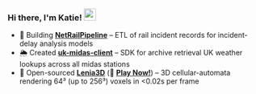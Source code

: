 ### Hi there, I'm Katie! <img src="https://raw.githubusercontent.com/MartinHeinz/MartinHeinz/master/wave.gif" width="24px">

- 🚄 Building [**NetRailPipeline**](https://github.com/Katielocks/NetRailPipeline) – ETL of rail incident records for incident-delay analysis models 
- 🌦️ Created [**uk-midas-client**](https://github.com/Katielocks/uk-midas-client) – SDK for archive retrieval UK weather lookups across all midas stations  
- 🧬 Open-sourced [**Lenia3D**](https://github.com/Katielocks/Lenia3D) (🚀 **[Play Now!](https://katielocks.github.io/Projects/Lenia3D/)**) – 3D cellular-automata rendering 64³ (up to 256³) voxels in <0.02s per frame

